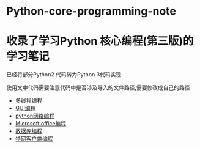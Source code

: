 # Python-core-programming-note
<h1>收录了学习Python 核心编程(第三版)的学习笔记</h1>
<p>已经将部分Python2 代码转为Python 3代码实现</p>
<p>使用文中代码需要注意代码中是否涉及导入的文件路径,需要修改成自己的路径</p>

<ul>
  <li><a href='多线程编程'>多线程编程</a></li>
  <li><a href='GUI编程.txt'>GUI编程</a></li>
  <li><a href='python网络编程.txt'>python网络编程</a></li>
  <li><a href='Microsoft%20Office%20编程'>Microsoft office编程</a></li>
  <li><a href='数据库编程.txt'>数据库编程</a></li>
  <li><a href='特网客户端编程'>特网客户端编程</a></li>
</ul>
